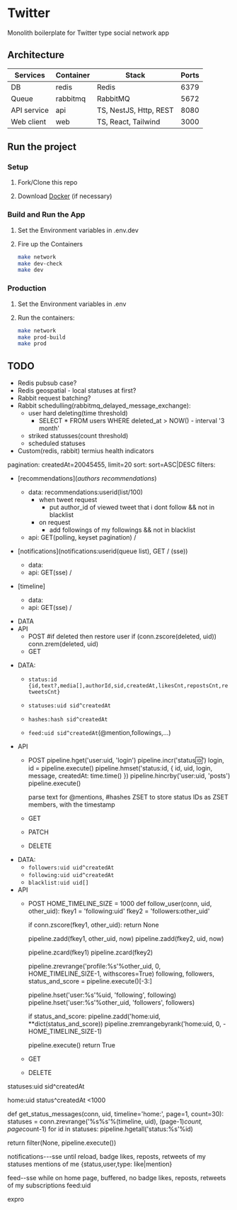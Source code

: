 # Twitter

Monolith boilerplate for Twitter type social network app

## Architecture

| Services    | Container | Stack                  | Ports |
| ----------- | --------- | ---------------------- | ----- |
| DB          | redis     | Redis                  | 6379  |
| Queue       | rabbitmq  | RabbitMQ               | 5672  |
| API service | api       | TS, NestJS, Http, REST | 8080  |
| Web client  | web       | TS, React, Tailwind    | 3000  |

## Run the project

### Setup

1. Fork/Clone this repo

1. Download [Docker](https://docs.docker.com/desktop/mac/install/) (if necessary)

### Build and Run the App

1. Set the Environment variables in .env.dev

1. Fire up the Containers

   ```sh
   make network
   make dev-check
   make dev
   ```

### Production

1. Set the Environment variables in .env

1. Run the containers:

   ```sh
   make network
   make prod-build
   make prod
   ```

## TODO

- Redis pubsub case?
- Redis geospatial - local statuses at first?
- Rabbit request batching?
- Rabbit schedulling(rabbitmq_delayed_message_exchange):
  - user hard deleting(time threshold)
    - SELECT * FROM users WHERE deleted_at > NOW() - interval '3 month'
  - striked statusses(count threshold)
  - scheduled statuses
- Custom(redis, rabbit) termius health indicators

pagination: createdAt=20045455, limit=20
sort: sort=ASC|DESC
filters: 

- [recommendations](_authors recommendations_)
  - data: recommendations:userid(list/100)
    - when tweet request
      - put author_id of viewed tweet that i dont follow && not in blacklist
    - on request
      - add followings of my followings && not in blacklist
  - api: GET(polling, keyset pagination) /


- [notifications](notifications:userid(queue list), GET / (sse))
  - data:
  - api: GET(sse) /
- [timeline]
  - data:
  - api: GET(sse) /


<!-- auth -->
- DATA
- API
  - POST
    #if deleted then restore user
    if (conn.zscore(deleted, uid)) conn.zrem(deleted, uid)
  - GET



<!-- statuses -->
- DATA:
  - `status:id {id,text?,media[],authorId,sid,createdAt,likesCnt,repostsCnt,retweetsCnt}`
  - `statuses:uid sid^createdAt`
  - `hashes:hash sid^createdAt`

  - `feed:uid sid^createdAt`(@mention,followings,...)
- API
  - POST
    pipeline.hget('user:uid, 'login')
    pipeline.incr('status:id:')
    login, id = pipeline.execute()
    pipeline.hmset('status:id, { id, uid, login, message, createdAt: time.time() })
    pipeline.hincrby('user:uid, 'posts') <!-- increment posts counter in user -->
    pipeline.execute()

    parse text for @mentions, #hashes
    ZSET to store status IDs as ZSET members, with the timestamp
  - GET
  - PATCH
  - DELETE

<!-- subscriptions -->
- DATA:
  - `followers:uid uid^createdAt`
  - `following:uid uid^createdAt`
  - `blacklist:uid uid[]`
- API
  - POST
    HOME_TIMELINE_SIZE = 1000
    def follow_user(conn, uid, other_uid):
      fkey1 = 'following:uid'
      fkey2 = 'followers:other_uid'
      <!-- if allready followed -->
      if conn.zscore(fkey1, other_uid): return None
      <!-- add subscriptions -->
      pipeline.zadd(fkey1, other_uid, now)
      pipeline.zadd(fkey2, uid, now)
      <!-- count sizes -->
      pipeline.zcard(fkey1)
      pipeline.zcard(fkey2)
      <!-- Fetch the most recent HOME_TIMELINE_SIZE status messages from the newly followed user’s profile timeline -->
      pipeline.zrevrange('profile:%s'%other_uid, 0, HOME_TIMELINE_SIZE-1, withscores=True)
      following, followers, status_and_score = pipeline.execute()[-3:]
      <!--  -->
      pipeline.hset('user:%s'%uid, 'following', following)
      pipeline.hset('user:%s'%other_uid, 'followers', followers)
      <!-- Update the home timeline of the following user, keeping only the most recent 1000 status messages. -->
      if status_and_score:
        pipeline.zadd('home:uid, **dict(status_and_score))
        pipeline.zremrangebyrank('home:uid, 0, -HOME_TIMELINE_SIZE-1)

      pipeline.execute()
      return True
  - GET
  - DELETE

<!-- timelines -->
statuses:uid sid^createdAt


home:uid status^createdAt <1000

def get_status_messages(conn, uid, timeline='home:', page=1, count=30):
  statuses = conn.zrevrange('%s%s'%(timeline, uid), (page-1)*count, page*count-1)
  for id in statuses: pipeline.hgetall('status:%s'%id)
  <!-- Filter will remove any “missing” status messages that had been prev deleted -->
  return filter(None, pipeline.execute())


notifications---sse until reload, badge
likes, reposts, retweets of my statuses
mentions of me
{status,user,type: like|mention} 

feed--sse while on home page, buffered, no badge
likes, reposts, retweets of my subscriptions
feed:uid


expro